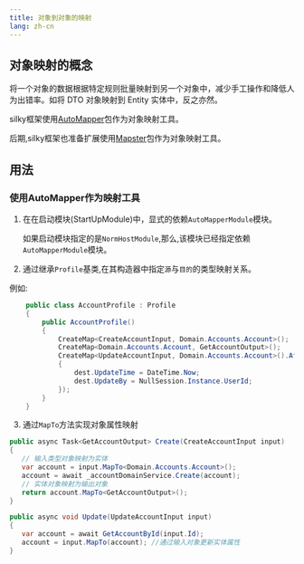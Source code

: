 ```yaml
---
title: 对象到对象的映射
lang: zh-cn
---
```


## 对象映射的概念

将一个对象的数据根据特定规则批量映射到另一个对象中，减少手工操作和降低人为出错率。如将 DTO 对象映射到 Entity 实体中，反之亦然。

silky框架使用[AutoMapper](https://github.com/AutoMapper/AutoMapper)包作为对象映射工具。

后期,silky框架也准备扩展使用[Mapster](https://github.com/MapsterMapper/Mapster)包作为对象映射工具。

## 用法

### 使用AutoMapper作为映射工具

1. 在在启动模块(StartUpModule)中，显式的依赖`AutoMapperModule`模块。
   
   如果启动模块指定的是`NormHostModule`,那么,该模块已经指定依赖`AutoMapperModule`模块。

2. 通过继承`Profile`基类,在其构造器中指定`源`与`目的`的类型映射关系。
  
  例如:

```csharp
    public class AccountProfile : Profile
    {
        public AccountProfile()
        {
            CreateMap<CreateAccountInput, Domain.Accounts.Account>();
            CreateMap<Domain.Accounts.Account, GetAccountOutput>();
            CreateMap<UpdateAccountInput, Domain.Accounts.Account>().AfterMap((src, dest) =>
            {
                dest.UpdateTime = DateTime.Now;
                dest.UpdateBy = NullSession.Instance.UserId;
            });
        }
    }
```

3. 通过`MapTo`方法实现对象属性映射

```csharp
public async Task<GetAccountOutput> Create(CreateAccountInput input)
{
   // 输入类型对象映射为实体
   var account = input.MapTo<Domain.Accounts.Account>();
   account = await _accountDomainService.Create(account);
   // 实体对象映射为输出对象   
   return account.MapTo<GetAccountOutput>();
}
```

```csharp
public async void Update(UpdateAccountInput input)
{
   var account = await GetAccountById(input.Id);
   account = input.MapTo(account); //通过输入对象更新实体属性
}
```

